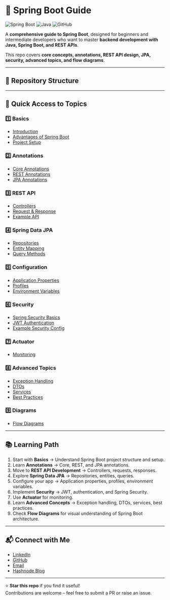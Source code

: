 # 🌱 Spring Boot Guide

![Spring Boot](https://img.shields.io/badge/Spring%20Boot-6DB33F?style=for-the-badge&logo=springboot&logoColor=white)
![Java](https://img.shields.io/badge/Java-ED8B00?style=for-the-badge&logo=openjdk&logoColor=white)
![GitHub](https://img.shields.io/badge/GitHub-181717?style=for-the-badge&logo=github&logoColor=white)

A **comprehensive guide to Spring Boot**, designed for beginners and intermediate developers who want to master **backend development with Java, Spring Boot, and REST APIs**.  

This repo covers **core concepts, annotations, REST API design, JPA, security, advanced topics, and flow diagrams**.

---

## 📌 Repository Structure


---

## 🚀 Quick Access to Topics

### 1️⃣ Basics
- [Introduction](01_Basics/Introduction.md)
- [Advantages of Spring Boot](01_Basics/Advantages.md)
- [Project Setup](01_Basics/ProjectSetup.md)

### 2️⃣ Annotations
- [Core Annotations](02_Annotations/CoreAnnotations.md)
- [REST Annotations](02_Annotations/RESTAnnotations.md)
- [JPA Annotations](02_Annotations/JPAAnnotations.md)

### 3️⃣ REST API
- [Controllers](03_REST_API/Controllers.md)
- [Request & Response](03_REST_API/RequestResponse.md)
- [Example API](03_REST_API/ExampleAPI.md)

### 4️⃣ Spring Data JPA
- [Repositories](04_Spring_Data_JPA/Repositories.md)
- [Entity Mapping](04_Spring_Data_JPA/EntityMapping.md)
- [Query Methods](04_Spring_Data_JPA/QueryMethods.md)

### 5️⃣ Configuration
- [Application Properties](05_Configuration/ApplicationProperties.md)
- [Profiles](05_Configuration/Profiles.md)
- [Environment Variables](05_Configuration/EnvironmentVariables.md)

### 6️⃣ Security
- [Spring Security Basics](06_Security/SpringSecurityBasics.md)
- [JWT Authentication](06_Security/JWTAuthentication.md)
- [Example Security Config](06_Security/ExampleSecurityConfig.md)

### 7️⃣ Actuator
- [Monitoring](07_Actuator/Monitoring.md)

### 8️⃣ Advanced Topics
- [Exception Handling](08_Advanced/ExceptionHandling.md)
- [DTOs](08_Advanced/DTOs.md)
- [Services](08_Advanced/Services.md)
- [Best Practices](08_Advanced/BestPractices.md)

### 9️⃣ Diagrams
- [Flow Diagrams](09_Diagrams/FlowDiagrams.png)

---

## 📚 Learning Path

1. Start with **Basics** → Understand Spring Boot project structure and setup.
2. Learn **Annotations** → Core, REST, and JPA annotations.
3. Move to **REST API Development** → Controllers, requests, responses.
4. Explore **Spring Data JPA** → Repositories, entities, queries.
5. Configure your app → Application properties, profiles, environment variables.
6. Implement **Security** → JWT, authentication, and Spring Security.
7. Use **Actuator** for monitoring.
8. Learn **Advanced Concepts** → Exception handling, DTOs, services, best practices.
9. Check **Flow Diagrams** for visual understanding of Spring Boot architecture.

---

## 📬 Connect with Me

- [LinkedIn](https://linkedin.com/in/mrharshsingh)
- [GitHub](https://github.com/harshsinghcs)
- [Email](mailto:share.harshsingh@gmail.com)
- [Hashnode Blog](https://harshwillblog.hashnode.dev)

---

⭐ **Star this repo** if you find it useful!  
Contributions are welcome – feel free to submit a PR or raise an issue.
